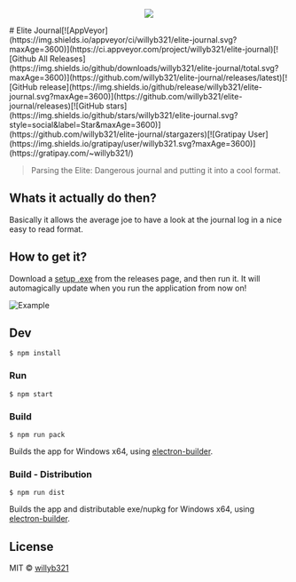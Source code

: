 <p align="center">
  <img src="https://github.com/willyb321/elite-journal/blob/master/build/icon.png?raw=true"/>
</p>
# Elite Journal[![AppVeyor](https://img.shields.io/appveyor/ci/willyb321/elite-journal.svg?maxAge=3600)](https://ci.appveyor.com/project/willyb321/elite-journal)[![Github All Releases](https://img.shields.io/github/downloads/willyb321/elite-journal/total.svg?maxAge=3600)](https://github.com/willyb321/elite-journal/releases/latest)[![GitHub release](https://img.shields.io/github/release/willyb321/elite-journal.svg?maxAge=3600)](https://github.com/willyb321/elite-journal/releases)[![GitHub stars](https://img.shields.io/github/stars/willyb321/elite-journal.svg?style=social&label=Star&maxAge=3600)](https://github.com/willyb321/elite-journal/stargazers)[![Gratipay User](https://img.shields.io/gratipay/user/willyb321.svg?maxAge=3600)](https://gratipay.com/~willyb321/)

> Parsing the Elite: Dangerous journal and putting it into a cool format.

## Whats it actually do then?

Basically it allows the average joe to have a look at the journal log in a nice easy to read format.

## How to get it?
Download a [setup .exe](https://github.com/willyb321/elite-journal/releases/latest) from the releases page, and then run it. It will automagically update when you run the application from now on!

![Example](https://raw.githubusercontent.com/willyb321/elite-journal/master/screenshot.png)

## Dev

```
$ npm install
```

### Run

```
$ npm start
```

### Build

```
$ npm run pack
```

Builds the app for Windows x64, using [electron-builder](https://github.com/electron-userland/electron-builder).


### Build - Distribution

```
$ npm run dist
```

Builds the app and distributable exe/nupkg for Windows x64, using [electron-builder](https://github.com/electron-userland/electron-builder).

## License

MIT © [willyb321](https://tehsuperwilly.tech)

